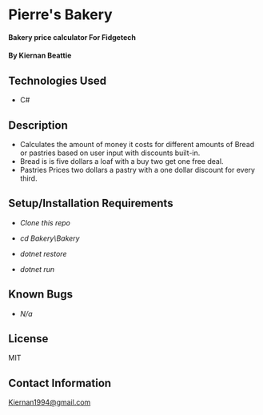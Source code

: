 # Pierre's Bakery

#### Bakery price calculator For Fidgetech

#### By Kiernan Beattie

## Technologies Used

* C#

## Description

* Calculates the amount of money it costs for different amounts of Bread or pastries based on user input with discounts built-in.
* Bread is is five dollars a loaf with a buy two get one free deal.
* Pastries Prices two dollars a pastry with a one dollar discount for every third.
## Setup/Installation Requirements

* _Clone this repo_

* _cd Bakery\Bakery_

* _dotnet restore_

* _dotnet run_

## Known Bugs

* _N/a_

## License

MIT

## Contact Information
Kiernan1994@gmail.com